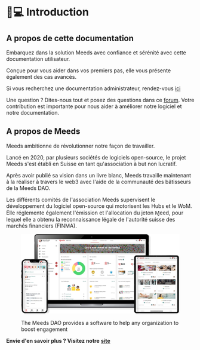 # 👨💻 Introduction

## A propos de cette documentation

Embarquez dans la solution Meeds avec confiance et sérénité avec cette documentation utilisateur.

Conçue pour vous aider dans vos premiers pas, elle vous présente également des cas avancés.&#x20;

Si vous recherchez une documentation administrateur, rendez-vous [ici](broken-reference)

Une question ? Dites-nous tout et posez des questions dans ce [forum](https://github.com/orgs/Meeds-io/discussions/new?category=q-a). Votre contribution est importante pour nous aider à améliorer notre logiciel et notre documentation.







## A propos de Meeds

Meeds ambitionne de révolutionner notre façon de travailler.

Lancé en 2020, par plusieurs sociétés de logiciels open-source, le projet Meeds s'est établi en Suisse en tant qu'association à but non lucratif.

Après avoir publié sa vision dans un livre blanc, Meeds travaille maintenant à la réaliser à travers le web3 avec l'aide de la communauté des bâtisseurs de la Meeds DAO.

Les différents comités de l'association Meeds supervisent le développement du logiciel open-source qui motorisent les Hubs et le WoM. Elle réglemente également l'émission et l'allocation du jeton Ɱeed, pour lequel elle a obtenu la reconnaissance légale de l'autorité suisse des marchés financiers (FINMA).

<figure><img src="../.gitbook/assets/hero_image.webp" alt=""><figcaption><p>The Meeds DAO provides a software to help any organization to boost engagement</p></figcaption></figure>

**Envie d'en savoir plus ? Visitez notre** [**site**](https://www.meeds.io)&#x20;
